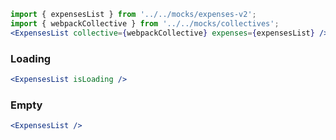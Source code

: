 ```jsx
import { expensesList } from '../../mocks/expenses-v2';
import { webpackCollective } from '../../mocks/collectives';
<ExpensesList collective={webpackCollective} expenses={expensesList} />;
```

### Loading

```jsx
<ExpensesList isLoading />
```

### Empty

```jsx
<ExpensesList />
```
